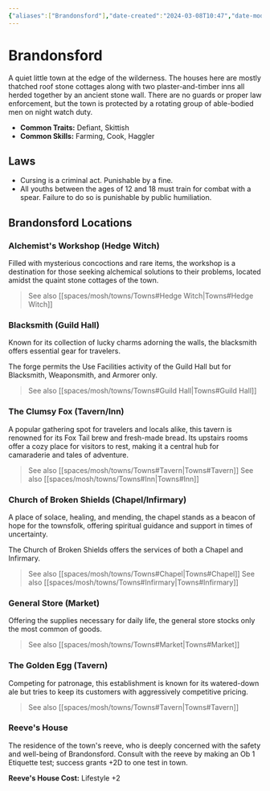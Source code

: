 ```yaml
---
{"aliases":["Brandonsford"],"date-created":"2024-03-08T10:47","date-modified":"2024-03-09T01:15","dg-publish":true,"tags":["moonrise"],"title":"Brandonsford","dg-path":"mothership/towns/Brandonsford.md","permalink":"/mothership/towns/brandonsford/","dgPassFrontmatter":true}
---
```



# Brandonsford

A quiet little town at the edge of the wilderness. The houses here are mostly thatched roof stone cottages along with two plaster-and-timber inns all herded together by an ancient stone wall. There are no guards or proper law enforcement, but the town is protected by a rotating group of able-bodied men on night watch duty.

- **Common Traits:** Defiant, Skittish
- **Common Skills:** Farming, Cook, Haggler

## Laws

- Cursing is a criminal act. Punishable by a fine.
- All youths between the ages of 12 and 18 must train for combat with a spear. Failure to do so is punishable by public humiliation.

## Brandonsford Locations

### Alchemist's Workshop (Hedge Witch)

Filled with mysterious concoctions and rare items, the workshop is a destination for those seeking alchemical solutions to their problems, located amidst the quaint stone cottages of the town.

> See also [[spaces/mosh/towns/Towns#Hedge Witch\|Towns#Hedge Witch]]

### Blacksmith (Guild Hall)

Known for its collection of lucky charms adorning the walls, the blacksmith offers essential gear for travelers.

The forge permits the Use Facilities activity of the Guild Hall but for Blacksmith, Weaponsmith, and Armorer only.

> See also [[spaces/mosh/towns/Towns#Guild Hall\|Towns#Guild Hall]]

### The Clumsy Fox (Tavern/Inn)

A popular gathering spot for travelers and locals alike, this tavern is renowned for its Fox Tail brew and fresh-made bread. Its upstairs rooms offer a cozy place for visitors to rest, making it a central hub for camaraderie and tales of adventure.

> See also [[spaces/mosh/towns/Towns#Tavern\|Towns#Tavern]]
> See also [[spaces/mosh/towns/Towns#Inn\|Towns#Inn]]

### Church of Broken Shields (Chapel/Infirmary)

A place of solace, healing, and mending, the chapel stands as a beacon of hope for the townsfolk, offering spiritual guidance and support in times of uncertainty.

The Church of Broken Shields offers the services of both a Chapel and Infirmary.

> See also [[spaces/mosh/towns/Towns#Chapel\|Towns#Chapel]]
> See also [[spaces/mosh/towns/Towns#Infirmary\|Towns#Infirmary]]

### General Store (Market)

Offering the supplies necessary for daily life, the general store stocks only the most common of goods.

> See also [[spaces/mosh/towns/Towns#Market\|Towns#Market]]

### The Golden Egg (Tavern)

Competing for patronage, this establishment is known for its watered-down ale but tries to keep its customers with aggressively competitive pricing.

> See also [[spaces/mosh/towns/Towns#Tavern\|Towns#Tavern]]

### Reeve's House

The residence of the town's reeve, who is deeply concerned with the safety and well-being of Brandonsford. Consult with the reeve by making an Ob 1 Etiquette test; success grants +2D to one test in town.

**Reeve's House Cost:** Lifestyle +2
